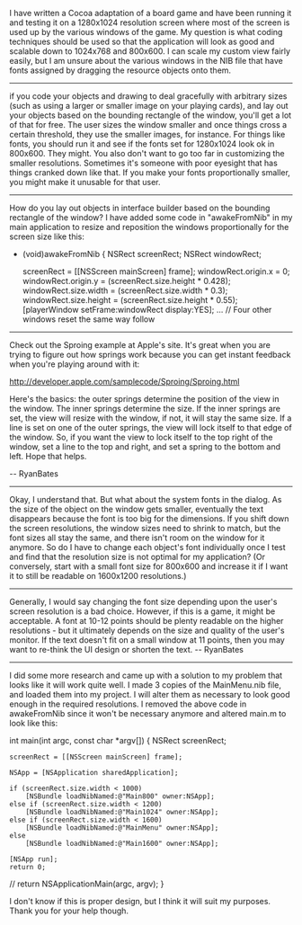 I have written a Cocoa adaptation of a board game and have been running it and testing it on a 1280x1024 resolution screen where most of the screen is used up by the various windows of the game.  My question is what coding techniques should be used so that the application will look as good and scalable down to 1024x768 and 800x600.  I can scale my custom view fairly easily, but I am unsure about the various windows in the NIB file that have fonts assigned by dragging the resource objects onto them.

----

if you code your objects and drawing to deal gracefully with arbitrary sizes (such as using a larger or smaller image on your playing cards), and lay out your objects based on the bounding rectangle of the window, you'll get a lot of that for free.  The user sizes the window smaller and once things cross a certain threshold, they use the smaller images, for instance.  For things like fonts, you should run it and see if the fonts set for 1280x1024 look ok in 800x600.  They might.  You also don't want to go too far in customizing the smaller resolutions.  Sometimes it's someone with poor eyesight that has things cranked down like that.  If you make your fonts proportionally smaller, you might make it unusable for that user.

----

How do you lay out objects in interface builder based on the bounding rectangle of the window?  I have added some code in "awakeFromNib" in my main application to resize and reposition the windows proportionally for the screen size like this:

    
- (void)awakeFromNib
{
	NSRect  screenRect;
	NSRect  windowRect;

	screenRect = [[NSScreen mainScreen] frame];
	windowRect.origin.x = 0;
	windowRect.origin.y = (screenRect.size.height * 0.428);
	windowRect.size.width = (screenRect.size.width * 0.3);
	windowRect.size.height = (screenRect.size.height * 0.55);
	[playerWindow setFrame:windowRect display:YES];
                     ...
// Four other windows reset the same way follow


----

Check out the Sproing example at Apple's site. It's great when you are trying to figure out how springs work because you can get instant feedback when you're playing around with it:

http://developer.apple.com/samplecode/Sproing/Sproing.html

Here's the basics: the outer springs determine the position of the view in the window. The inner springs determine the size. If the inner springs are set, the view will resize with the window, if not, it will stay the same size. If a line is set on one of the outer springs, the view will lock itself to that edge of the window. So, if you want the view to lock itself to the top right of the window, set a line to the top and right, and set a spring to the bottom and left. Hope that helps.

-- RyanBates

----

Okay, I understand that.  But what about the system fonts in the dialog.  As the size of the object on the window gets smaller, eventually the text disappears because the font is too big for the dimensions.  If you shift down the screen resolutions, the window sizes need to shrink to match, but the font sizes all stay the same, and there isn't room on the window for it anymore.  So do I have to change each object's font individually once I test and find that the resolution size is not optimal for my application?  (Or conversely, start with a small font size for 800x600 and increase it if I want it to still be readable on 1600x1200 resolutions.)

----

Generally, I would say changing the font size depending upon the user's screen resolution is a bad choice. However, if this is a game, it might be acceptable. A font at 10-12 points should be plenty readable on the higher resolutions - but it ultimately depends on the size and quality of the user's monitor. If the text doesn't fit on a small window at 11 points, then you may want to re-think the UI design or shorten the text. -- RyanBates

----

I did some more research and came up with a solution to my problem that looks like it will work quite well.  I made 3 copies of the MainMenu.nib file, and loaded them into my project.  I will alter them as necessary to look good enough in the required resolutions.  I removed the above code in awakeFromNib since it won't be necessary anymore and altered main.m to look like this:

    
int main(int argc, const char *argv[])
{
	NSRect  screenRect;

	screenRect = [[NSScreen mainScreen] frame];

	NSApp = [NSApplication sharedApplication];

	if (screenRect.size.width < 1000)
		[NSBundle loadNibNamed:@"Main800" owner:NSApp];
	else if (screenRect.size.width < 1200)
		[NSBundle loadNibNamed:@"Main1024" owner:NSApp];
	else if (screenRect.size.width < 1600)
		[NSBundle loadNibNamed:@"MainMenu" owner:NSApp];
	else
		[NSBundle loadNibNamed:@"Main1600" owner:NSApp];

	[NSApp run];
	return 0;
//  return NSApplicationMain(argc, argv);
}


I don't know if this is proper design, but I think it will suit my purposes.  Thank you for your help though.
